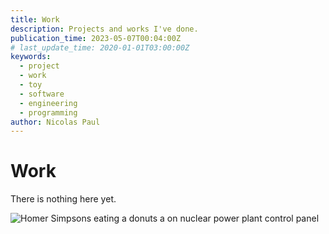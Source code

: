 ```yaml
---
title: Work
description: Projects and works I've done.
publication_time: 2023-05-07T00:04:00Z
# last_update_time: 2020-01-01T03:00:00Z
keywords:
  - project
  - work
  - toy
  - software
  - engineering
  - programming
author: Nicolas Paul
---
```

# Work

There is nothing here yet.

![Homer Simpsons eating a donuts a on nuclear power plant control panel](/assets/giphy-4oHyOIBIt57ag.gif)
